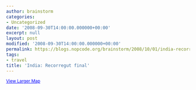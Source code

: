 ```yaml
---
author: brainstorm
categories:
- Uncategorized
date: '2008-09-30T14:00:00.000000+00:00'
excerpt: null
layout: post
modified: '2008-09-30T14:00:00.000000+00:00'
permalink: https://blogs.nopcode.org/brainstorm/2008/10/01/india-recorregut-final/
tags:
- travel
title: 'India: Recorregut final'
---
```


<small><a href="http://maps.google.com/maps/ms?f=q&hl=en&geocode=&ie=UTF8&msa=0&msid=105601872918246537662.00045836bf0c0a84dbefc&ll=27.994401,77.080078&spn=13.558388,18.676758&z=5&source=embed" style="color:#0000FF;text-align:left">View Larger Map</a></small>